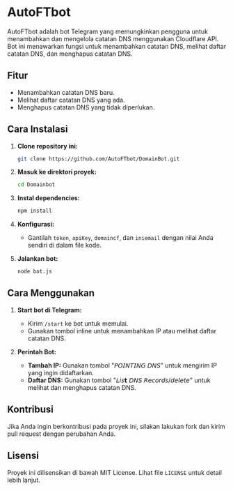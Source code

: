 # AutoFTbot

AutoFTbot adalah bot Telegram yang memungkinkan pengguna untuk menambahkan dan mengelola catatan DNS menggunakan Cloudflare API. Bot ini menawarkan fungsi untuk menambahkan catatan DNS, melihat daftar catatan DNS, dan menghapus catatan DNS.

## Fitur

- Menambahkan catatan DNS baru.
- Melihat daftar catatan DNS yang ada.
- Menghapus catatan DNS yang tidak diperlukan.

## Cara Instalasi

1. **Clone repository ini:**

    ```bash
    git clone https://github.com/AutoFTbot/DomainBot.git
    ```

2. **Masuk ke direktori proyek:**

    ```bash
    cd Domainbot
    ```

3. **Instal dependencies:**

    ```bash
    npm install
    ```

4. **Konfigurasi:**
   - Gantilah `token`, `apiKey`, `domaincf`, dan `iniemail` dengan nilai Anda sendiri di dalam file kode.

5. **Jalankan bot:**

    ```bash
    node bot.js
    ```

## Cara Menggunakan

1. **Start bot di Telegram:**
   - Kirim `/start` ke bot untuk memulai.
   - Gunakan tombol inline untuk menambahkan IP atau melihat daftar catatan DNS.

2. **Perintah Bot:**
   - **Tambah IP:** Gunakan tombol "𝘗𝘖𝘐𝘕𝘛𝘐𝘕𝘎 𝘋𝘕𝘚" untuk mengirim IP yang ingin didaftarkan.
   - **Daftar DNS:** Gunakan tombol "𝘓𝘪𝘴𝘁 𝘋𝘕𝘚 𝘙𝘦𝘤𝘰𝘳𝘥𝘴/𝘥𝘦𝘭𝘦𝘵𝘦" untuk melihat dan menghapus catatan DNS.

## Kontribusi

Jika Anda ingin berkontribusi pada proyek ini, silakan lakukan fork dan kirim pull request dengan perubahan Anda.

## Lisensi

Proyek ini dilisensikan di bawah MIT License. Lihat file `LICENSE` untuk detail lebih lanjut.
